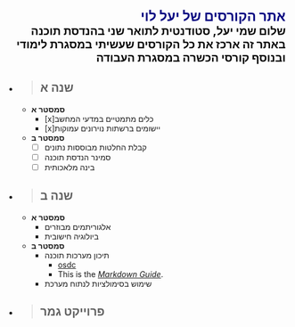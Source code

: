 <div dir="rtl" style="color:navy; font-size:24px; font-weight:bold">
אתר הקורסים של יעל לוי   
</div>
<div dir="rtl" style="color:black; font-size:20px; font-weight:bold">
שלום שמי יעל, סטודנטית לתואר שני בהנדסת תוכנה
</div>
<div dir="rtl" style="color:black; font-size:20px; font-weight:bold">
באתר זה ארכז את כל הקורסים שעשיתי במסגרת לימודי ובנוסף קורסי הכשרה במסגרת העבודה   
</div>

- > ## שנה א

    - **סמסטר א**
        - [x]כלים מתמטיים במדעי המחשב
        - [x]יישומים ברשתות נוירונים עמוקות 
    - **סמסטר ב**
        - [ ] קבלת החלטות מבוססות נתונים
        - [ ] סמינר הנדסת תוכנה
        - [ ] בינה מלאכותית

- > ## שנה ב

    - **סמסטר א**
        - אלגוריתמים מבוזרים
        - ביולוגיה חישובית
    - **סמסטר ב**
        - תיכון מערכות תוכנה
            - [osdc](https://osdc.code-maven.com/osdc-2023-03-azrieli/)
            - This is the *[Markdown Guide](https://www.markdownguide.org)*.
        - שימוש בסימולציות לנתוח מערכת 

- > ## פרוייקט גמר